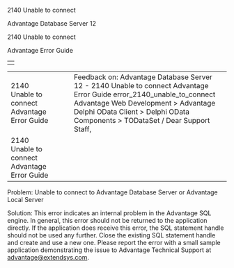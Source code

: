 2140 Unable to connect




Advantage Database Server 12  

2140 Unable to connect

Advantage Error Guide

|  |
| --- |
|  |

|  |  |  |  |  |
| --- | --- | --- | --- | --- |
| 2140 Unable to connect  Advantage Error Guide |  |  | Feedback on: Advantage Database Server 12 - 2140 Unable to connect Advantage Error Guide error\_2140\_unable\_to\_connect Advantage Web Development > Advantage Delphi OData Client > Delphi OData Components > TODataSet / Dear Support Staff, |  |
| 2140 Unable to connect  Advantage Error Guide |  |  |  |  |

Problem: Unable to connect to Advantage Database Server or Advantage Local Server

Solution: This error indicates an internal problem in the Advantage SQL engine. In general, this error should not be returned to the application directly. If the application does receive this error, the SQL statement handle should not be used any further. Close the existing SQL statement handle and create and use a new one. Please report the error with a small sample application demonstrating the issue to Advantage Technical Support at advantage@extendsys.com.
